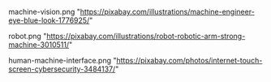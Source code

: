 machine-vision.png "https://pixabay.com/illustrations/machine-engineer-eye-blue-look-1776925/"

robot.png "https://pixabay.com/illustrations/robot-robotic-arm-strong-machine-3010511/"

human-machine-interface.png "https://pixabay.com/photos/internet-touch-screen-cybersecurity-3484137/"